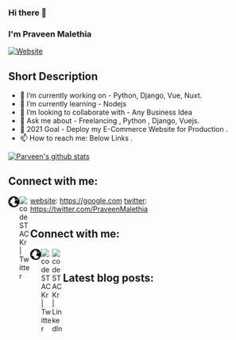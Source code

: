 ### Hi there 👋

### I'm Praveen Malethia
[![Website](https://img.shields.io/badge/Text-Text-green?style=flat-square)](https://google.com)
## Short Description
- 🔭 I’m currently working on - Python, Django, Vue, Nuxt.
- 🌱 I’m currently learning - Nodejs
- 👯 I’m looking to collaborate with - Any Business Idea
- 💬 Ask me about - Freelancing , Python , Django, Vuejs.
- 🥅 2021 Goal - Deploy my E-Commerce Website for Production .
- 📫 How to reach me: Below Links .

[![Parveen's github stats](https://github-readme-stats.vercel.app/api?username=ParveenMalethia&count_private=true&include_all_commits=true&theme=radical)](https://google.com)
## Connect with me:

[<img align="left" alt="codeSTACKr.com" width="22px" src="https://raw.githubusercontent.com/iconic/open-iconic/master/svg/globe.svg" />][website]
[<img align="left" alt="codeSTACKr | Twitter" width="22px" src="https://cdn.jsdelivr.net/npm/simple-icons@v3/icons/twitter.svg" />][twitter]
[website]: https://google.com
[twitter]: https://twitter.com/PraveenMalethia
## Connect with me:
[<img align="left" alt="codeSTACKr.com" width="22px" src="https://raw.githubusercontent.com/iconic/open-iconic/master/svg/globe.svg" />][website]
[<img align="left" alt="codeSTACKr | Twitter" width="22px" src="https://cdn.jsdelivr.net/npm/simple-icons@v3/icons/twitter.svg" />][twitter]
[<img align="left" alt="codeSTACKr | LinkedIn" width="22px" src="https://cdn.jsdelivr.net/npm/simple-icons@v3/icons/linkedin.svg" />][linkedin]
<br />
<!-- Optional if you have blogs -->
## Latest blog posts:
<!-- BLOG-POST-LIST:START -->
<!-- BLOG-POST-LIST:END -->
<!-- This section you create this variables that are used above -->
[website]: https://google.com
[twitter]: https://twitter.com/indrajeet_nikam
[linkedin]: https://www.linkedin.com/in/indrajeet-nikam-3737a8101/
